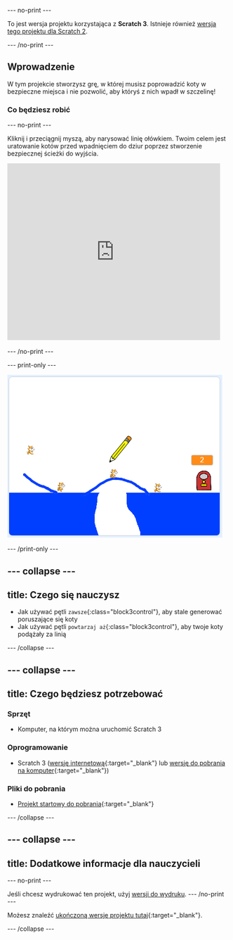 --- no-print ---

To jest wersja projektu korzystająca z **Scratch 3**. Istnieje również [wersja tego projektu dla Scratch 2](https://projects.raspberrypi.org/pl-PL/projects/cats-scratch2).

--- /no-print ---

## Wprowadzenie

W tym projekcie stworzysz grę, w której musisz poprowadzić koty w bezpieczne miejsca i nie pozwolić, aby któryś z nich wpadł w szczelinę!

### Co będziesz robić

--- no-print ---

Kliknij i przeciągnij myszą, aby narysować linię ołówkiem. Twoim celem jest uratowanie kotów przed wpadnięciem do dziur poprzez stworzenie bezpiecznej ścieżki do wyjścia.

<div class="scratch-preview">
  <iframe allowtransparency="true" width="485" height="402" src="https://scratch.mit.edu/projects/embed/382683639/?autostart=false" frameborder="0" scrolling="no"></iframe>
</div>

--- /no-print ---

--- print-only ---

![Ukończone koty](images/cats-finished.png)

--- /print-only ---

--- collapse ---
---
title: Czego się nauczysz
---

+ Jak używać pętli `zawsze`{:class="block3control"}, aby stale generować poruszające się koty
+ Jak używać pętli `powtarzaj aż`{:class="block3control"}, aby twoje koty podążały za linią

--- /collapse ---

--- collapse ---
---
title: Czego będziesz potrzebować
---

### Sprzęt

+ Komputer, na którym można uruchomić Scratch 3

### Oprogramowanie

+ Scratch 3 ([wersję internetową](https://rpf.io/scratchon){:target="_blank"} lub [wersję do pobrania na komputer](https://rpf.io/scratchoff){:target="_blank"})

### Pliki do pobrania

+ [Projekt startowy do pobrania](https://rpf.io/p/pl-PL/cats-go){:target="_blank"}

--- /collapse ---

--- collapse ---
---
title: Dodatkowe informacje dla nauczycieli
---

--- no-print ---

Jeśli chcesz wydrukować ten projekt, użyj [wersji do wydruku](https://projects.raspberrypi.org/pl-PL/projects/cats/print). 
--- /no-print ---

Możesz znaleźć [ukończoną wersję projektu tutaj](https://rpf.io/p/pl-PL/cats-get){:target="_blank"}.

--- /collapse ---
